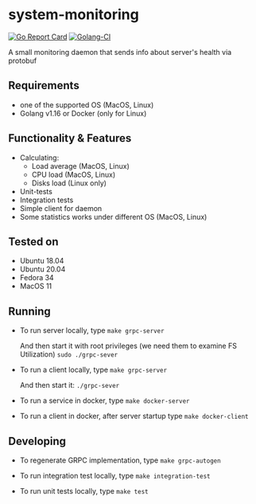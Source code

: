 # system-monitoring

[![Go Report Card](https://goreportcard.com/badge/github.com/ansavin/system-monitoring)](https://goreportcard.com/report/github.com/ansavin/system-monitoring)
[![Golang-CI](https://github.com/ansavin/system-monitoring/actions/workflows/golang-ci.yml/badge.svg)](https://github.com/ansavin/system-monitoring/actions/workflows/golang-ci.yml)

A small monitoring daemon that sends info about server's health via protobuf

## Requirements

* one of the supported OS (MacOS, Linux)
* Golang v1.16 or Docker (only for Linux)

## Functionality & Features

* Calculating:
  * Load average (MacOS, Linux)
  * CPU load (MacOS, Linux)
  * Disks load (Linux only)
* Unit-tests
* Integration tests
* Simple client for daemon
* Some statistics works under different OS (MacOS, Linux)

## Tested on

* Ubuntu 18.04
* Ubuntu 20.04
* Fedora 34
* MacOS 11

## Running

* To run server locally, type
  `make grpc-server`

  And then start it with root privileges (we need them to examine FS Utilization)
  `sudo ./grpc-sever`

* To run a client locally, type
  `make grpc-server`

  And then start it:
  `./grpc-sever`

* To run a service in docker, type
  `make docker-server`

* To run a client in docker, after server startup type
  `make docker-client`

## Developing

* To regenerate GRPC implementation, type
  `make grpc-autogen`

* To run integration test locally, type
  `make integration-test`

* To run unit tests locally, type
  `make test`
